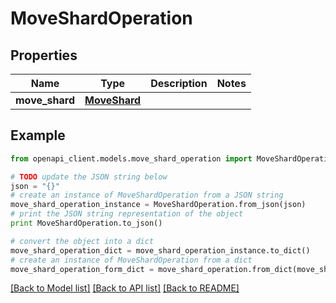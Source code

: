 # MoveShardOperation


## Properties
Name | Type | Description | Notes
------------ | ------------- | ------------- | -------------
**move_shard** | [**MoveShard**](MoveShard.md) |  | 

## Example

```python
from openapi_client.models.move_shard_operation import MoveShardOperation

# TODO update the JSON string below
json = "{}"
# create an instance of MoveShardOperation from a JSON string
move_shard_operation_instance = MoveShardOperation.from_json(json)
# print the JSON string representation of the object
print MoveShardOperation.to_json()

# convert the object into a dict
move_shard_operation_dict = move_shard_operation_instance.to_dict()
# create an instance of MoveShardOperation from a dict
move_shard_operation_form_dict = move_shard_operation.from_dict(move_shard_operation_dict)
```
[[Back to Model list]](../README.md#documentation-for-models) [[Back to API list]](../README.md#documentation-for-api-endpoints) [[Back to README]](../README.md)


